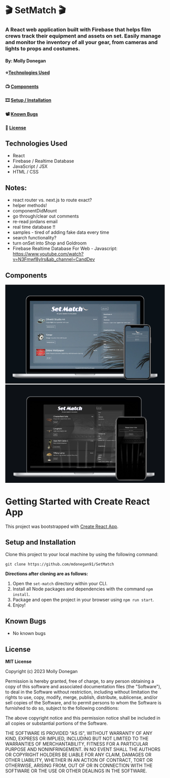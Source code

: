# 🎬 SetMatch 🎬

### A React web application built with Firebase that helps film crews track their equipment and assets on set. Easily manage and monitor the inventory of all your gear, from cameras and lights to props and costumes.

#### By: Molly Donegan

<!-- #### 🎥 [Deployed Site](https://mdonegan91.github.io/SetMatch/) -->
#### ⭐[Technologies Used](#technologies-used)
#### 📺 [Components](#components)
#### 🎞 [Setup / Installation](#setup-and-installation)
#### 📽️ [Known Bugs](#known-bugs)
#### 📼 [License](#license) 

## Technologies Used
* React
* Firebase / Realtime Database
* JavaScript / JSX
* HTML / CSS

## Notes:

* react router vs. next.js to route exact?
* helper methods!
* componentDidMount
* go through/clear out comments
* re-read jordans email
* real time database !!
* samples - tired of adding fake data every time
* search functionality?
* turn onSet into Shop and Goldroom
* Firebase Realtime Database For Web - Javascript:
https://www.youtube.com/watch?v=N3Fmwf8ylrs&ab_channel=CandDev


## Components

![mockup](/mockup1.png)
![mockup](/mockup2.png)

# Getting Started with Create React App

This project was bootstrapped with [Create React App](https://github.com/facebook/create-react-app).

## Setup and Installation

Clone this project to your local machine by using the following command:
```
git clone https://github.com/mdonegan91/SetMatch
```

**Directions after cloning are as follows:**
1. Open the `set-match` directory within your CLI.
2. Install all Node packages and dependencies with the command `npm install`.
3. Package and open the project in your browser using `npm run start`.
4. Enjoy!

## Known Bugs

* No known bugs

## License

**MIT License**

Copyright (c) 2023 Molly Donegan

Permission is hereby granted, free of charge, to any person obtaining a copy
of this software and associated documentation files (the "Software"), to deal
in the Software without restriction, including without limitation the rights
to use, copy, modify, merge, publish, distribute, sublicense, and/or sell
copies of the Software, and to permit persons to whom the Software is
furnished to do so, subject to the following conditions:

The above copyright notice and this permission notice shall be included in all
copies or substantial portions of the Software.

THE SOFTWARE IS PROVIDED "AS IS", WITHOUT WARRANTY OF ANY KIND, EXPRESS OR
IMPLIED, INCLUDING BUT NOT LIMITED TO THE WARRANTIES OF MERCHANTABILITY,
FITNESS FOR A PARTICULAR PURPOSE AND NONINFRINGEMENT. IN NO EVENT SHALL THE
AUTHORS OR COPYRIGHT HOLDERS BE LIABLE FOR ANY CLAIM, DAMAGES OR OTHER
LIABILITY, WHETHER IN AN ACTION OF CONTRACT, TORT OR OTHERWISE, ARISING FROM,
OUT OF OR IN CONNECTION WITH THE SOFTWARE OR THE USE OR OTHER DEALINGS IN THE
SOFTWARE.